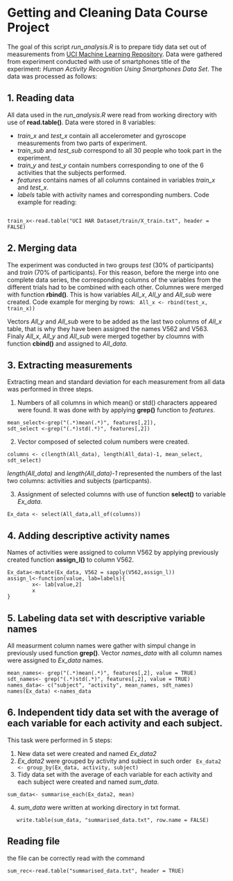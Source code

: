 # Getting and Cleaning Data Course Project
The goal  of this script *run_analysis.R* is to prepare tidy data set out of measurements from [UCI Machine Learning Repository](http://archive.ics.uci.edu/ml/datasets/Human+Activity+Recognition+Using+Smartphones). Data were gathered from experiment conducted with use of smartphones title of the experiment: *Human Activity Recognition Using Smartphones Data Set*. 
The data was processed as follows:
## 1. Reading data 
All data used in the *run_analysis.R* were read from working directory with use of __read.table()__.
Data were stored in 8 variables: </br>
- *train_x* and *test_x* contain all accelerometer and gyroscope measurements from two parts of experiment.
- *train_sub* and *test_sub* correspond to all 30 people who took part in the experiment.
- *train_y* and *test_y* contain numbers corresponding to one of the 6 activities that the subjects performed. 
- *features* contains names of all columns contained in variables *train_x* and *test_x*.
- *labels* table with activity names and corresponding numbers.
Code example for reading:
<code>
train_x<-read.table("UCI HAR Dataset/train/X_train.txt", header = FALSE)</code> 
  
## 2. Merging data 
The experiment was conducted in two groups *test* (30% of participants) and *train* (70% of participants). For this reason, before the merge into one complete data series, the corresponding columns of the variables from the different trials had to be combined with each other. Columnes were merged with function __rbind()__.
This is how variables *All_x*, *All_y* and *All_sub* were created.
Code example for merging by rows:
<code>
All_x <- rbind(test_x, train_x))</code> </br>

Vectors *All_y* and *All_sub* were to be added as the last two columns of *All_x* table, that is why they have been assigned the names V562 and V563.</br>
Finaly *All_x*, *All_y* and *All_sub* were merged together by cloumns with function __cbind()__ and assigned to *All_data*. 

## 3. Extracting measurements
Extracting mean and standard deviation for each measurement from all data was performed in three steps.</br>
  
  1. Numbers of all columns in which mean() or std() characters appeared were found. It was done with by applying __grep()__ function to *features*.</br>
  ``` 
  mean_select<-grep("(.*)mean(.*)", features[,2]),
  sdt_select <-grep("(.*)std(.*)", features[,2])
  ```
  2. Vector composed of selected colum numbers were created. 
  ```
  columns <- c(length(All_data), length(All_data)-1, mean_select, sdt_select)
  ```
  *length(All_data)* and *length(All_data)-1* represented the numbers of the last two columns: activities and subjects (particpants).
  
  3. Assignment of selected columns with use of function __select()__ to variable *Ex_data*.
  ```
  Ex_data <- select(All_data,all_of(columns))
  ```
## 4. Adding descriptive activity names
Names of activities were assigned to column V562 by applying previously created function __assign_l()__ to column V562.
```
Ex_data<-mutate(Ex_data, V562 = sapply(V562,assign_l))
assign_l<-function(value, lab=labels){ 
        x<- lab[value,2]
        x
} 
```
## 5. Labeling data set with descriptive variable names
All measurment column names were gather with simpul change in previously used function __grep()__. Vector *names_data* with all column names were assigned to *Ex_data* names.
```
mean_names<- grep("(.*)mean(.*)", features[,2], value = TRUE)
sdt_names<- grep("(.*)std(.*)", features[,2], value = TRUE)
names_data<- c("subject", "activity", mean_names, sdt_names) 
names(Ex_data) <-names_data
```
## 6. Independent tidy data set with the average of each variable for each activity and each subject.
This task were performed in 5 steps:
1. New data set were created and named *Ex_data2* </br>
2. *Ex_data2* were grouped by activity and subiect in such order <code> Ex_data2 <- group_by(Ex_data, activity, subject) </code>
3. Tidy data set with the average of each variable for each activity and each subject were created and named *sum_data*.
  ```
  sum_data<- summarise_each(Ex_data2, mean) 
  ```
4. *sum_data* were written at working directory in txt format.
```
   write.table(sum_data, "summarised_data.txt", row.name = FALSE)          
```
## Reading file 
the file can be correctly read with the command 
```
sum_rec<-read.table("summarised_data.txt", header = TRUE)             
```


  
